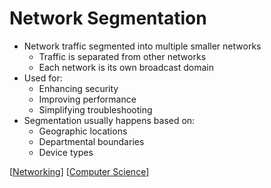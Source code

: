 # Network Segmentation

- Network traffic segmented into multiple smaller networks
  - Traffic is separated from other networks
  - Each network is its own broadcast domain
- Used for:
  - Enhancing security
  - Improving performance
  - Simplifying troubleshooting
- Segmentation usually happens based on:
  - Geographic locations
  - Departmental boundaries
  - Device types

[[Networking]] [[Computer Science]]

[//begin]: # "Autogenerated link references for markdown compatibility"
[Networking]: networking "Networking"
[Computer Science]: computer-science "Computer Science"
[//end]: # "Autogenerated link references"